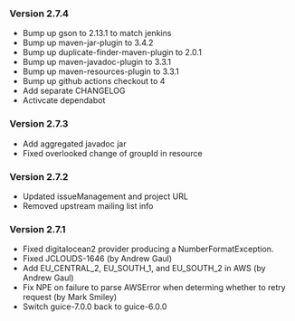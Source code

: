### Version 2.7.4
- Bump up gson to 2.13.1 to match jenkins
- Bump up maven-jar-plugin to 3.4.2
- Bump up duplicate-finder-maven-plugin to 2.0.1
- Bump up maven-javadoc-plugin to 3.3.1
- Bump up maven-resources-plugin to 3.3.1
- Bump up github actions checkout to 4
- Add separate CHANGELOG
- Activcate dependabot
### Version 2.7.3
- Add aggregated javadoc jar
- Fixed overlooked change of groupId in resource
### Version 2.7.2
- Updated issueManagement and project URL
- Removed upstream mailing list info
### Version 2.7.1
- Fixed digitalocean2 provider producing a NumberFormatException.
- Fixed JCLOUDS-1646 (by Andrew Gaul)
- Add EU_CENTRAL_2, EU_SOUTH_1, and EU_SOUTH_2 in AWS (by Andrew Gaul)
- Fix NPE on failure to parse AWSError when determing whether to retry request (by Mark Smiley)
- Switch guice-7.0.0 back to guice-6.0.0
